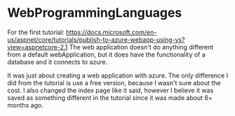 # WebProgrammingLanguages

For the first tutorial: https://docs.microsoft.com/en-us/aspnet/core/tutorials/publish-to-azure-webapp-using-vs?view=aspnetcore-2.1
The web application doesn't do anything different from a default webApplication, but it does have the functionality of a database and it connects to azure.

It was just about creating a web application with azure. The only difference I did from the tutorial is use a free version, because I wasn't sure about the cost. I also changed the index page like it said, however I believe it was saved as something different in the tutorial since it was made about 6+ months ago.

